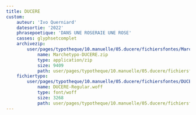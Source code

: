 ```yaml
---
title: DUCERE
custom:
    auteur: 'Ivo Querniard'
    datesortie: '2022'
    phrasepoetique: 'DANS UNE ROSERAIE UNE ROSE'
    casses: glyphsetcomplet
    archivezip:
        user/pages/typotheque/10.manuelle/05.ducere/fichiersfontes/Marchetypo-DUCERE.zip:
            name: Marchetypo-DUCERE.zip
            type: application/zip
            size: 9409
            path: user/pages/typotheque/10.manuelle/05.ducere/fichiersfontes/Marchetypo-DUCERE.zip
    fichiertypo:
        user/pages/typotheque/10.manuelle/05.ducere/fichiersfontes/DUCERE-Regular.woff:
            name: DUCERE-Regular.woff
            type: font/woff
            size: 3268
            path: user/pages/typotheque/10.manuelle/05.ducere/fichiersfontes/DUCERE-Regular.woff
---
```



